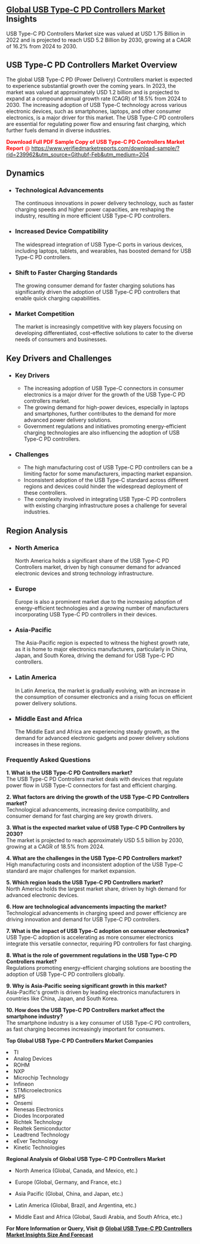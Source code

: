 <h2><a href="https://www.verifiedmarketreports.com/download-sample/?rid=239962&amp;utm_source=Githubf&amp;utm_medium=204" target="_blank">Global USB Type-C PD Controllers Market</a> Insights</h2><p>USB Type-C PD Controllers Market size was valued at USD 1.75 Billion in 2022 and is projected to reach USD 5.2 Billion by 2030, growing at a CAGR of 16.2% from 2024 to 2030.</p><p><h2>USB Type-C PD Controllers Market Overview</h2> <p>The global USB Type-C PD (Power Delivery) Controllers market is expected to experience substantial growth over the coming years. In 2023, the market was valued at approximately USD 1.2 billion and is projected to expand at a compound annual growth rate (CAGR) of 18.5% from 2024 to 2030. The increasing adoption of USB Type-C technology across various electronic devices, such as smartphones, laptops, and other consumer electronics, is a major driver for this market. The USB Type-C PD controllers are essential for regulating power flow and ensuring fast charging, which further fuels demand in diverse industries.</p> <p><p><span class=""><span style="color: #ff0000;"><strong>Download Full PDF Sample Copy of USB Type-C PD Controllers Market Report</strong> @ </span><a href="https://www.verifiedmarketreports.com/download-sample/?rid=239962&amp;utm_source=Githubf-Feb&amp;utm_medium=204" target="_blank">https://www.verifiedmarketreports.com/download-sample/?rid=239962&amp;utm_source=Githubf-Feb&amp;utm_medium=204</a></span></p></p> <h2>Dynamics</h2> <ul> <li><h3>Technological Advancements</h3> The continuous innovations in power delivery technology, such as faster charging speeds and higher power capacities, are reshaping the industry, resulting in more efficient USB Type-C PD controllers.</li> <li><h3>Increased Device Compatibility</h3> The widespread integration of USB Type-C ports in various devices, including laptops, tablets, and wearables, has boosted demand for USB Type-C PD controllers.</li> <li><h3>Shift to Faster Charging Standards</h3> The growing consumer demand for faster charging solutions has significantly driven the adoption of USB Type-C PD controllers that enable quick charging capabilities.</li> <li><h3>Market Competition</h3> The market is increasingly competitive with key players focusing on developing differentiated, cost-effective solutions to cater to the diverse needs of consumers and businesses.</li> </ul> <h2>Key Drivers and Challenges</h2> <ul> <li><h3>Key Drivers</h3> <ul> <li>The increasing adoption of USB Type-C connectors in consumer electronics is a major driver for the growth of the USB Type-C PD controllers market.</li> <li>The growing demand for high-power devices, especially in laptops and smartphones, further contributes to the demand for more advanced power delivery solutions.</li> <li>Government regulations and initiatives promoting energy-efficient charging technologies are also influencing the adoption of USB Type-C PD controllers.</li> </ul> </li> <li><h3>Challenges</h3> <ul> <li>The high manufacturing cost of USB Type-C PD controllers can be a limiting factor for some manufacturers, impacting market expansion.</li> <li>Inconsistent adoption of the USB Type-C standard across different regions and devices could hinder the widespread deployment of these controllers.</li> <li>The complexity involved in integrating USB Type-C PD controllers with existing charging infrastructure poses a challenge for several industries.</li> </ul> </li> </ul> <h2>Region Analysis</h2> <ul> <li><h3>North America</h3> North America holds a significant share of the USB Type-C PD Controllers market, driven by high consumer demand for advanced electronic devices and strong technology infrastructure.</li> <li><h3>Europe</h3> Europe is also a prominent market due to the increasing adoption of energy-efficient technologies and a growing number of manufacturers incorporating USB Type-C PD controllers in their devices.</li> <li><h3>Asia-Pacific</h3> The Asia-Pacific region is expected to witness the highest growth rate, as it is home to major electronics manufacturers, particularly in China, Japan, and South Korea, driving the demand for USB Type-C PD controllers.</li> <li><h3>Latin America</h3> In Latin America, the market is gradually evolving, with an increase in the consumption of consumer electronics and a rising focus on efficient power delivery solutions.</li> <li><h3>Middle East and Africa</h3> The Middle East and Africa are experiencing steady growth, as the demand for advanced electronic gadgets and power delivery solutions increases in these regions.</li> </ul> <h3>Frequently Asked Questions</h3> <p><strong>1. What is the USB Type-C PD Controllers market?</strong><br> The USB Type-C PD Controllers market deals with devices that regulate power flow in USB Type-C connectors for fast and efficient charging.</p> <p><strong>2. What factors are driving the growth of the USB Type-C PD Controllers market?</strong><br> Technological advancements, increasing device compatibility, and consumer demand for fast charging are key growth drivers.</p> <p><strong>3. What is the expected market value of USB Type-C PD Controllers by 2030?</strong><br> The market is projected to reach approximately USD 5.5 billion by 2030, growing at a CAGR of 18.5% from 2024.</p> <p><strong>4. What are the challenges in the USB Type-C PD Controllers market?</strong><br> High manufacturing costs and inconsistent adoption of the USB Type-C standard are major challenges for market expansion.</p> <p><strong>5. Which region leads the USB Type-C PD Controllers market?</strong><br> North America holds the largest market share, driven by high demand for advanced electronic devices.</p> <p><strong>6. How are technological advancements impacting the market?</strong><br> Technological advancements in charging speed and power efficiency are driving innovation and demand for USB Type-C PD controllers.</p> <p><strong>7. What is the impact of USB Type-C adoption on consumer electronics?</strong><br> USB Type-C adoption is accelerating as more consumer electronics integrate this versatile connector, requiring PD controllers for fast charging.</p> <p><strong>8. What is the role of government regulations in the USB Type-C PD Controllers market?</strong><br> Regulations promoting energy-efficient charging solutions are boosting the adoption of USB Type-C PD controllers globally.</p> <p><strong>9. Why is Asia-Pacific seeing significant growth in this market?</strong><br> Asia-Pacific's growth is driven by leading electronics manufacturers in countries like China, Japan, and South Korea.</p> <p><strong>10. How does the USB Type-C PD Controllers market affect the smartphone industry?</strong><br> The smartphone industry is a key consumer of USB Type-C PD controllers, as fast charging becomes increasingly important for consumers.</p> </p><p><strong>Top Global USB Type-C PD Controllers Market Companies</strong></p><div data-test-id=""><p><li>TI</li><li> Analog Devices</li><li> ROHM</li><li> NXP</li><li> Microchip Technology</li><li> Infineon</li><li> STMicroelectronics</li><li> MPS</li><li> Onsemi</li><li> Renesas Electronics</li><li> Diodes Incorporated</li><li> Richtek Technology</li><li> Realtek Semiconductor</li><li> Leadtrend Technology</li><li> eEver Technology</li><li> Kinetic Technologies</li></p><div><strong>Regional Analysis of&nbsp;Global USB Type-C PD Controllers Market</strong></div><ul><li dir="ltr"><p dir="ltr">North America&nbsp;(Global, Canada, and Mexico, etc.)</p></li><li dir="ltr"><p dir="ltr">Europe (Global, Germany, and France, etc.)</p></li><li dir="ltr"><p dir="ltr">Asia Pacific&nbsp;(Global, China, and Japan, etc.)</p></li><li dir="ltr"><p dir="ltr">Latin America&nbsp;(Global, Brazil, and Argentina, etc.)</p></li><li dir="ltr">Middle East and Africa&nbsp;(Global, Saudi Arabia, and South Africa, etc.)</li></ul><p><strong>For More Information or Query, Visit @&nbsp;</strong><strong><a href="https://www.verifiedmarketreports.com/product/usb-type-c-pd-controllers-market/?utm_source=Githubf&amp;utm_medium=204" target="_blank">Global USB Type-C PD Controllers Market Insights Size And Forecast</a></strong></p></div>
